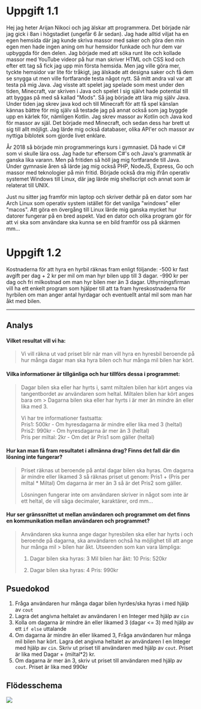 # Uppgift 1.1
Hej jag heter Arijan Nikoci och jag älskar att programmera. Det började när jag gick i 8an i högstadiet (ungefär 6 år sedan). Jag hade alltid viljat ha en egen hemsida där jag kunde skriva massor med saker och göra den min egen men hade ingen aning om hur hemsidor funkade och hur dem var upbyggda för den delen. Jag började med att söka runt lite och kollade massor med YouTube videor på hur man skriver HTML och CSS kod och efter ett tag så fick jag upp min första hemsida. Men jag ville göra mer, tyckte hemsidor var lite för tråkigt, jag älskade att designa saker och få dem se snygga ut men ville fortfarande testa något nytt. Så mitt andra val var att testa på mig Java. Jag visste att spelet jag spelade som mest under den tiden, Minecraft, var skriven i Java och spelet I sig självt hade potential till att byggas på med så kallad "Mods". Så jag började att lära mig själv Java. Under tiden jag skrev java kod och till Minecraft för att få spel känslan kännas bättre för mig själv så testade jag på annat också som jag byggde upp en kärlek för, nämligen Kotlin. Jag skrev massor av Kotlin och Java kod för massor av själ. Det började med Minecraft, och sedan dess har brett ut sig till allt möjligt. Jag lärde mig också databaser, olika API'er och massor av nyttiga biblotek som gjorde livet enklare.

År 2018 så började min programmerings kurs i gymnasiet. Då hade vi C# som vi skulle lära oss. Jag hade tur eftersom C#'s och Java's grammatik är ganska lika varann. Men på fritiden så höll jag mig fortfarande till Java. Under gymnasie åren så lärde jag mig också PHP, NodeJS, Express, Go och massor med teknologier på min fritid. Började också dra mig ifrån operativ systemet Windows till Linux, där jag lärde mig shellscript och annat som är relaterat till UNIX.

Just nu sitter jag framför min laptop och skriver dethär på en dator som har Arch Linux som operativ system istället för det vanilga "windows" eller "macos". Att göra en övergång till Linux lärde mig ganska mycket hur datorer fungerar på en bred aspekt. Vad en dator och olika program gör för att vi ska som användare ska kunna se en bild framför oss på skärmen mm...

# Uppgift 1.2

Kostnaderna för att hyra en hyrbil räknas fram enligt följande: -500 kr fast avgift per dag + 2 kr per mil om man hyr bilen upp till 3 dagar. -990 kr per dag och fri milkostnad om man hyr bilen mer än 3 dagar. Uthyrningsfirman vill ha ett enkelt program som hjälper till att ta fram hyreskostnaderna för hyrbilen om man anger antal hyrdagar och eventuellt antal mil som man har åkt med bilen.

___

## Analys
#### Vilket resultat vill vi ha:

> Vi vill räkna ut vad priset blir när man vill hyra en hyresbil beroende på hur många dagar man ska hyra bilen och hur många mil bilen har kört.

#### Vilka informationer är tillgänliga och hur tillförs dessa i programmet:
> Dagar bilen ska eller har hyrts i, samt miltalen bilen har kört anges via tangentbordet av användaren som heltal. Miltalen bilen har kört anges bara om > Dagarna bilen ska eller har hyrts i är mer än mindre än eller lika med 3.
> 
> Vi har tre informationer fastsatta:<br>
> Pris1: 500kr - Om hyresdagarna är mindre eller lika med 3 (heltal)<br>
> Pris2: 990kr - Om hyresdagarna är mer än 3 (heltal)<br>
> Pris per miltal: 2kr - Om det är Pris1 som gäller (heltal)

#### Hur kan man få fram resultatet i allmänna drag? Finns det fall där din lösning inte fungerar?
> Priset räknas ut beroende på antal dagar bilen ska hyras. Om dagarna är mindre eller likamed 3 så räknas priset ut genom:
> Pris1 + (Pris per miltal * Miltal)
> Om dagarna är mer än 3 så är det Pris2 som gäller.
> 
> Lösningen fungerar inte om användaren skriver in något som inte är ett heltal, de vill säga decimaler, karaktärer, ord mm...

#### Hur ser gränssnittet ut mellan användaren och programmet om det finns en kommunikation mellan användaren och programmet?
> Användaren ska kunna ange dagar hyresbilen ska eller har hyrts i och beroende på dagarna, ska användaren ochså ha möjlighet till att ange hur många mil > bilen har åkt. Utseenden som kan vara lämpliga:
> 
> 1)
>     Dagar bilen ska hyras: 3
>     Mil bilen har åkt: 10
>     Pris: 520kr
> 
> 2)  
>     Dagar bilen ska hyras: 4
>     Pris: 990kr

## Psuedokod
1. Fråga användaren hur många dagar bilen hyrdes/ska hyras i med hjälp av `cout`
2. Lagra det angivna heltalet av användaren I en Integer med hjälp av `cin`
3. Kolla om dagarna är mindre än eller likamed 3 (dagar <= 3) med hjälp av ett `if else` uttalande 
4. Om dagarna är mindre än eller likamed 3, Fråga användaren hur många mil bilen har kört. Lagra det angivna heltalet av användaren I en Integer med hjälp av `cin`. Skriv ut priset till användaren med hjälp av `cout`. Priset är lika med Dagar + (miltal*2) kr.
5. Om dagarna är mer än 3, skriv ut priset till användaren med hjälp av `cout`. Priset är lika med 990kr

## Flödesschema
<img src="https://i.imgur.com/M3k9cBl.jpeg">
